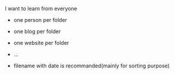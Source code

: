 I want to learn from everyone

+ one person per folder
+ one blog per folder
+ one website per folder
+ ...

+ filename with date is recommanded(mainly for sorting purpose)
